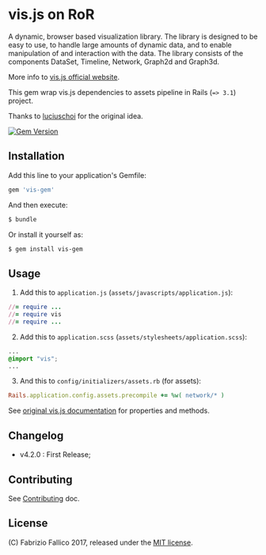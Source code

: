 # vis.js on RoR

A dynamic, browser based visualization library. The library is designed to be easy to use, to handle large amounts of dynamic data, and to enable manipulation of and interaction with the data. The library consists of the components DataSet, Timeline, Network, Graph2d and Graph3d.

More info to [vis.js official website](http://visjs.org/).

This gem wrap vis.js dependencies to assets pipeline in Rails (`=> 3.1`) project.

Thanks to [luciuschoi](https://github.com/luciuschoi/visjs-rails/) for the original idea.

[![Gem Version](https://badge.fury.io/rb/vis-gem.svg)](http://badge.fury.io/rb/vis-gem)

## Installation

Add this line to your application's Gemfile:

```ruby
gem 'vis-gem'
```

And then execute:

```bash
$ bundle
```

Or install it yourself as:

```bash
$ gem install vis-gem
```

## Usage

1. Add this to `application.js` (`assets/javascripts/application.js`):

```ruby
//= require ...
//= require vis
//= require ...
```

2. Add this to `application.scss` (`assets/stylesheets/application.scss`):

```css
...
@import "vis";
...
```

3. And this to `config/initializers/assets.rb` (for assets):

```ruby
Rails.application.config.assets.precompile += %w( network/* )
```

See [original vis.js documentation](http://visjs.org/) for properties and methods.

## Changelog

- v4.2.0 : First Release;

## Contributing

See [Contributing](CONTRIBUTING.md) doc.

## License

(C) Fabrizio Fallico 2017, released under the [MIT license](LICENSE.md).
